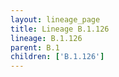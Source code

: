 ```yaml
---
layout: lineage_page
title: Lineage B.1.126
lineage: B.1.126
parent: B.1
children: ['B.1.126']
---
```

